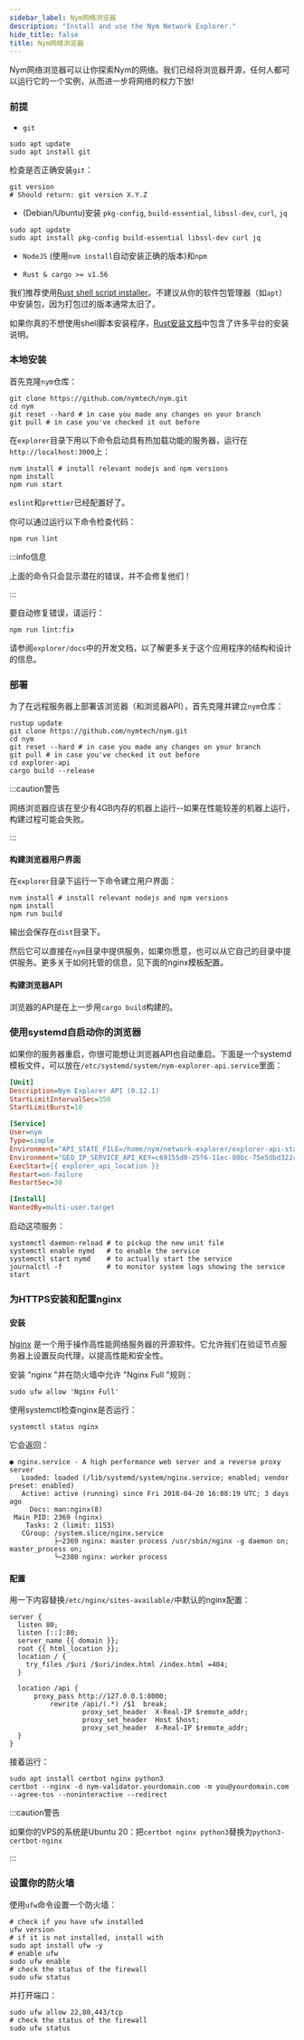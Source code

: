 ```yaml
---
sidebar_label: Nym网络浏览器
description: "Install and use the Nym Network Explorer."
hide_title: false
title: Nym网络浏览器
---
```



Nym网络浏览器可以让你探索Nym的网络。我们已经将浏览器开源，任何人都可以运行它的一个实例，从而进一步将网络的权力下放! 

### 前提

- `git`

```
sudo apt update
sudo apt install git
```

检查是否正确安装`git`：

```
git version
# Should return: git version X.Y.Z
```

- (Debian/Ubuntu)安装 `pkg-config`, `build-essential`, `libssl-dev`, `curl`, `jq`

```
sudo apt update
sudo apt install pkg-config build-essential libssl-dev curl jq
```

- `NodeJS` (使用`nvm install`自动安装正确的版本)和`npm`

- `Rust & cargo >= v1.56`

我们推荐使用[Rust shell script installer](https://www.rust-lang.org/tools/install)。不建议从你的软件包管理器（如`apt`）中安装包，因为打包过的版本通常太旧了。

如果你真的不想使用shell脚本安装程序，[Rust安装文档](https://forge.rust-lang.org/infra/other-installation-methods.html)中包含了许多平台的安装说明。


### 本地安装

首先克隆`nym`仓库：

```
git clone https://github.com/nymtech/nym.git
cd nym
git reset --hard # in case you made any changes on your branch
git pull # in case you've checked it out before
```

在`explorer`目录下用以下命令启动具有热加载功能的服务器，运行在`http://localhost:3000`上：

```
nvm install # install relevant nodejs and npm versions 
npm install
npm run start
```

`eslint`和`prettier`已经配置好了。

你可以通过运行以下命令检查代码：

```
npm run lint
```

:::info信息

上面的命令只会显示潜在的错误，并不会修复他们！

:::

要自动修复错误，请运行：

```
npm run lint:fix
```

请参阅`explorer/docs`中的开发文档，以了解更多关于这个应用程序的结构和设计的信息。

### 部署

为了在远程服务器上部署该浏览器（和浏览器API），首先克隆并建立`nym`仓库：

```
rustup update
git clone https://github.com/nymtech/nym.git
cd nym
git reset --hard # in case you made any changes on your branch
git pull # in case you've checked it out before
cd explorer-api
cargo build --release
```

:::caution警告

网络浏览器应该在至少有4GB内存的机器上运行--如果在性能较差的机器上运行，构建过程可能会失败。

:::

#### 构建浏览器用户界面 

在`explorer`目录下运行一下命令建立用户界面：

```
nvm install # install relevant nodejs and npm versions 
npm install
npm run build
```

输出会保存在`dist`目录下。

然后它可以直接在`nym`目录中提供服务，如果你愿意，也可以从它自己的目录中提供服务。更多关于如何托管的信息，见下面的nginx模板配置。

#### 构建浏览器API

浏览器的API是在上一步用`cargo build`构建的。

### 使用systemd自启动你的浏览器

如果你的服务器重启，你很可能想让浏览器API也自动重启。下面是一个systemd模板文件，可以放在`/etc/systemd/system/nym-explorer-api.service`里面：

```ini
[Unit]
Description=Nym Explorer API (0.12.1)
StartLimitIntervalSec=350
StartLimitBurst=10

[Service]
User=nym
Type=simple
Environment="API_STATE_FILE=/home/nym/network-explorer/explorer-api-state.json"
Environment="GEO_IP_SERVICE_API_KEY=c69155d0-25f6-11ec-80bc-75e5dbd322c3"
ExecStart={{ explorer_api_location }}
Restart=on-failure
RestartSec=30

[Install]
WantedBy=multi-user.target
```

启动这项服务：

```
systemctl daemon-reload # to pickup the new unit file
systemctl enable nymd   # to enable the service
systemctl start nymd    # to actually start the service
journalctl -f           # to monitor system logs showing the service start
```

### 为HTTPS安装和配置nginx

#### 安装

[Nginx](https://www.nginx.com/resources/glossary/nginx/#:~:text=NGINX%20is%20open%20source%20software,%2C%20media%20streaming%2C%20and%20more.&text=In%20addition%20to%20its%20HTTP,%2C%20TCP%2C%20and%20UDP%20servers.) 是一个用于操作高性能网络服务器的开源软件。它允许我们在验证节点服务器上设置反向代理，以提高性能和安全性。

安装 "nginx "并在防火墙中允许 "Nginx Full "规则：

```
sudo ufw allow 'Nginx Full'
```

使用systemctl检查nginx是否运行：

```
systemctl status nginx
```

它会返回：

```
● nginx.service - A high performance web server and a reverse proxy server
   Loaded: loaded (/lib/systemd/system/nginx.service; enabled; vendor preset: enabled)
   Active: active (running) since Fri 2018-04-20 16:08:19 UTC; 3 days ago
     Docs: man:nginx(8)
 Main PID: 2369 (nginx)
    Tasks: 2 (limit: 1153)
   CGroup: /system.slice/nginx.service
           ├─2369 nginx: master process /usr/sbin/nginx -g daemon on; master_process on;
           └─2380 nginx: worker process
```

#### 配置

用一下内容替换`/etc/nginx/sites-available/`中默认的nginx配置：

```
server {
  listen 80;
  listen [::]:80;
  server_name {{ domain }};
  root {{ html_location }};
  location / {
    try_files /$uri /$uri/index.html /index.html =404;
  }

  location /api {
      proxy_pass http://127.0.0.1:8000;
		  rewrite /api/(.*) /$1  break;
                  proxy_set_header  X-Real-IP $remote_addr;
                  proxy_set_header  Host $host;
                  proxy_set_header  X-Real-IP $remote_addr;
  }
}
```

接着运行：

```
sudo apt install certbot nginx python3
certbot --nginx -d nym-validator.yourdomain.com -m you@yourdomain.com --agree-tos --noninteractive --redirect
```

:::caution警告

如果你的VPS的系统是Ubuntu 20：把`certbot nginx python3`替换为`python3-certbot-nginx`

:::

### 设置你的防火墙

使用`ufw`命令设置一个防火墙：

```
# check if you have ufw installed
ufw version
# if it is not installed, install with
sudo apt install ufw -y
# enable ufw
sudo ufw enable
# check the status of the firewall
sudo ufw status
```

并打开端口：

```
sudo ufw allow 22,80,443/tcp
# check the status of the firewall
sudo ufw status
```